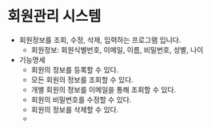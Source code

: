 # 회원관리 시스템

- 회원정보를 조회, 수정, 삭제, 입력하는 프로그램 입니다.  
    - 회원정보: 회원식별번호, 이메일, 이름, 비밀번호, 성별, 나이
- 기능명세
    - 회원의 정보를 등록할 수 있다.
    - 모든 회원의 정보를 조회할 수 있다.
    - 개별 회원의 정보를 이메일을 통해 조회할 수 있다.
    - 회원의 비밀번호를 수정할 수 있다.
    - 회원의 정보를 삭제할 수 있다.
    - 